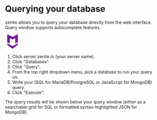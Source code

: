 # Querying your database

zenite allows you to query your database directly from the web interface. Query window supports autocomplete features.

![alt text](https://github.com/adam-p/markdown-here/raw/master/src/common/images/icon48.png "Logo Title Text 1")

1. Click server.zenite.io (your server name).
2. Click "Databases".
3. Click "Query".
4. From the top right dropdown menu, pick a database to run your query on.
5. Write your (SQL for MariaDB/PostgreSQL or JavaScript for MongoDB) query.
6. Click "Execute".

The query results will be shown below your query window (either as a searchable grid for SQL or formatted syntax-highlighted JSON for MongoDB).
